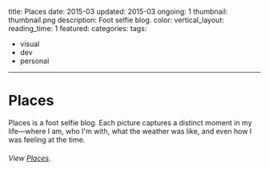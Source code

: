 title: Places
date: 2015-03
updated: 2015-03
ongoing: 1
thumbnail: thumbnail.png
description: Foot selfie blog.
color:
vertical_layout:
reading_time: 1
featured:
categories:
tags:
- visual
- dev
- personal
---

# Places

Places is a foot selfie blog. Each picture captures a distinct moment in my life—where I am, who I'm with, what the weather was like, and even how I was feeling at the time.

###### View [Places](http://places.justinjaywang.com/).

<img class="wide rounded" src="2013-01-10.png" alt="">
<img class="wide rounded" src="2014-02-15.png" alt="">
<img class="wide rounded" src="2014-10-22.png" alt="">
